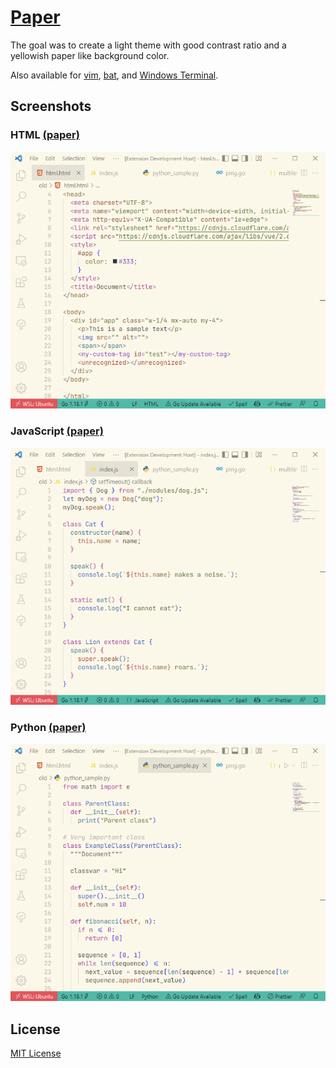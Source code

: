 # [Paper](https://marketplace.visualstudio.com/items?itemName=a5hk.paper)

The goal was to create a light theme with good contrast ratio and a yellowish paper like background color.

Also available for [vim](/vim/colors/), [bat](/bat/), and [Windows Terminal](/windows-terminal/).

## Screenshots

### HTML [(paper)](https://vscode.dev/theme/a5hk.paper/paper)

![HTML](/screenshot/html.png)

### JavaScript [(paper)](https://vscode.dev/theme/a5hk.paper/paper)

![javascript](/screenshot/javascript.png)

### Python [(paper)](https://vscode.dev/theme/a5hk.paper/paper)

![Python](/screenshot/python.png)

## License

[MIT License](/LICENSE)
